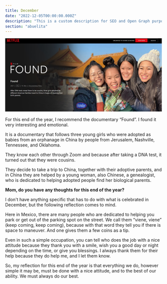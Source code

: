 ```yaml
---
title: December
date: "2022-12-05T00:00:00.000Z"
description: "This is a custom description for SEO and Open Graph purposes, rather than the default generated excerpt. Simply add a description field to the frontmatter."
section: "abuelita"
---
```


![PostImg](../images/dec22.jpg)

For this end of the year, I recommend the documentary “Found”. I found it very interesting and emotional.

It is a documentary that follows three young girls who were adopted as babies from an orphanage in China by people from Jerusalem, Nashville, Tennessee, and Oklahoma.

They know each other through Zoom and because after taking a DNA test, it turned out that they were cousins.

They decide to take a trip to China, together with their adoptive parents, and in China they are helped by a young woman, also Chinese, a genealogist, who is dedicated to helping adopted people find her biological parents.

**Mom, do you have any thoughts for this end of the year?**

I don't have anything specific that has to do with what is celebrated in December, but the following reflection comes to mind.

Here in Mexico, there are many people who are dedicated to helping you park or get out of the parking spot on the street. We call them “viene, viene” (keep coming, keep coming), because with that word they tell you if there is space to maneuver. And one gives them a few coins as a tip.

Even in such a simple occupation, you can tell who does the job with a nice attitude because they thank you with a smile, wish you a good day or night depending on the time, or give you blessings. I always thank them for their help because they do help me, and I let them know.

So, my reflection for this end of the year is that everything we do, however simple it may be, must be done with a nice attitude, and to the best of our ability. We must always do our best.
